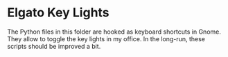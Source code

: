 # Elgato Key Lights

The Python files in this folder are hooked as keyboard shortcuts in Gnome.
They allow to toggle the key lights in my office.
In the long-run, these scripts should be improved a bit.

